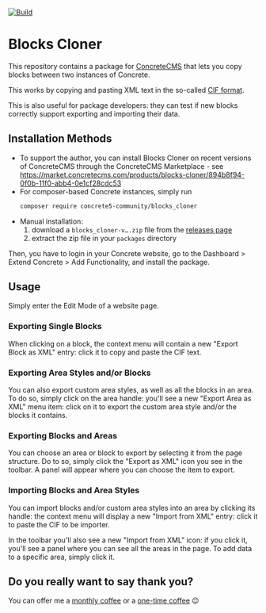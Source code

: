 [![Build](https://github.com/concrete5-community/blocks_cloner/actions/workflows/build.yml/badge.svg)](https://github.com/concrete5-community/blocks_cloner/actions/workflows/build.yml)

# Blocks Cloner

This repository contains a package for [ConcreteCMS](https://www.concretecms.org/) that lets you copy blocks between two instances of Concrete.

This works by copying and pasting XML text in the so-called [CIF format](https://documentation.concretecms.org/9-x/developers/security/concrete-interchange-format).

This is also useful for package developers: they can test if new blocks correctly support exporting and importing their data.

## Installation Methods

* To support the author, you can install Blocks Cloner on recent versions of ConcreteCMS through the ConcreteCMS Marketplace - see https://market.concretecms.com/products/blocks-cloner/894b8f94-0f0b-11f0-abb4-0e1cf28cdc53
* For composer-based Concrete instances, simply run
   ```sh
   composer require concrete5-community/blocks_cloner
   ```
* Manual installation:
  1. download a `blocks_cloner-v….zip` file from the [releases page](https://github.com/concrete5-community/blocks_cloner/releases/latest)
  2. extract the zip file in your `packages` directory

Then, you have to login in your Concrete website, go to the Dashboard > Extend Concrete > Add Functionality, and install the package.

## Usage

Simply enter the Edit Mode of a website page.

### Exporting Single Blocks

When clicking on a block, the context menu will contain a new "Export Block as XML" entry: click it to copy and paste the CIF text.

### Exporting Area Styles and/or Blocks

You can also export custom area styles, as well as all the blocks in an area.
To do so, simply click on the area handle: you'll see a new "Export Area as XML" menu item: click on it to export the custom area style and/or the blocks it contains.

### Exporting Blocks and Areas

You can choose an area or block to export by selecting it from the page structure.
Do to so, simply click the "Export as XML" icon you see in the toolbar.
A panel will appear where you can choose the item to export.


### Importing Blocks and Area Styles

You can import blocks and/or custom area styles into an area by clicking its handle: the context menu will display a new "Import from XML" entry: click it to paste the CIF to be importer.

In the toolbar you'll also see a new "Import from XML" icon: if you click it, you'll see a panel where you can see all the areas in the page. To add data to a specific area, simply click it.

## Do you really want to say thank you?

You can offer me a [monthly coffee](https://github.com/sponsors/mlocati) or a [one-time coffee](https://paypal.me/mlocati) :wink:
